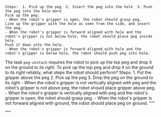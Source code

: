 
    Steps:  1. Pick up the peg  2. Insert the peg into the hole  3. Push the peg into the hole more
    Pick up the peg.
    - When the robot's gripper is open, the robot should grasp peg.
    Line up the gripper with the hole as seen from the side, and insert the peg.
    - When the robot's gripper is forward aligned with hole and the robot's gripper is not below hole, the robot should place peg inside hole.
    Push it down into the hole.
    - When the robot's gripper is forward aligned with hole and the robot's gripper is below hole, the robot should push peg into hole.

The task `peg-unstack` requires the robot to pick up the top peg and drop it on the ground to its right.
To pick up the top peg and drop it on the ground to its right reliably, what steps the robot should perform?
    Steps:  1. Put the gripper above the peg  2. Pick up the peg  3. Drop the peg on the ground to its right
    - When the robot's gripper is not vertically aligned with peg and the robot's gripper is not above peg, the robot should place gripper above peg.
    - When the robot's gripper is vertically aligned with peg and the robot's gripper is open, the robot should grasp peg.
    - When the robot's gripper is not forward aligned with ground, the robot should place peg on ground.
"""


"""


























































































































































































































































